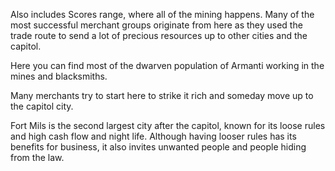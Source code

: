 Also includes Scores range, where all of the mining happens. 
Many of the most successful merchant groups originate from here as they used the trade route to send a lot of precious resources up to other cities and the capitol.

Here you can find most of the dwarven population of Armanti working in the mines and blacksmiths.

Many merchants try to start here to strike it rich and someday move up to the capitol city.

Fort Mils is the second largest city after the capitol, known for its loose rules and high cash flow and night life. 
Although having looser rules has its benefits for business, it also invites unwanted people and people hiding from the law.